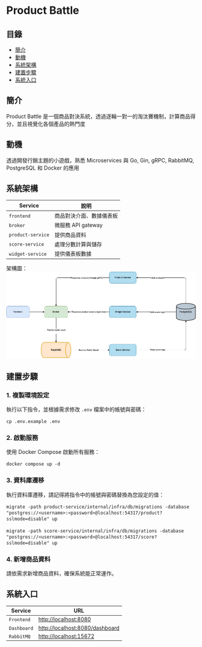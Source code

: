 # Product Battle
## 目錄
- [簡介](#簡介)
- [動機](#動機)
- [系統架構](#系統架構)
- [建置步驟](#建置步驟)
- [系統入口](#系統入口)

## 簡介
Product Battle 是一個商品對決系統，透過逐輪一對一的淘汰賽機制，計算商品得分，並且視覺化各個產品的熱門度

## 動機
透過開發行銷主題的小遊戲，熟悉 Microservices 與 Go, Gin, gRPC, RabbitMQ, PostgreSQL 和 Docker 的應用

## 系統架構
| Service          | 說明         |
|------------------|---------------------|
| `frontend`       | 商品對決介面、數據儀表板|
| `broker`         | 微服務 API gateway|
| `product-service`| 提供商品資料|
| `score-service`  | 處理分數計算與儲存|
| `widget-service` | 提供儀表板數據|

架構圖：
![架構圖](system.drawio.png)

## 建置步驟
### 1. 複製環境設定
執行以下指令，並根據需求修改 `.env` 檔案中的帳號與密碼：
```
cp .env.example .env
```

### 2. 啟動服務
使用 Docker Compose 啟動所有服務：
```
docker compose up -d
```

### 3. 資料庫遷移
執行資料庫遷移，請記得將指令中的帳號與密碼替換為您設定的值：
```
migrate -path product-service/internal/infra/db/migrations -database "postgres://<username>:<password>@localhost:54317/product?sslmode=disable" up

migrate -path score-service/internal/infra/db/migrations -database "postgres://<username>:<password>@localhost:54317/score?sslmode=disable" up
```

### 4. 新增商品資料
請依需求新增商品資料，確保系統能正常運作。


## 系統入口

| Service       | URL                                                                |
|---------------|--------------------------------------------------------------------|
| `Frontend`  | [http://localhost:8080](http://localhost:8080) |
| `Dashboard` | [http://localhost:8080/dashboard](http://localhost:8080/dashboard) |
| `RabbitMQ`  | [http://localhost:15672](http://localhost:15672) |